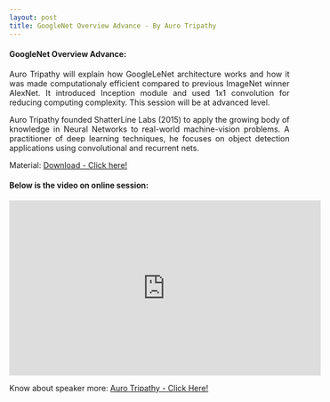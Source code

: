 ```yaml
---
layout: post
title: GoogleNet Overview Advance - By Auro Tripathy
---
```



#### GoogleNet Overview Advance:

<p style="text-align: justify;"> Auro Tripathy will explain how GoogleLeNet architecture works and how it was made computationaly efficient compared to previous ImageNet winner AlexNet. It introduced Inception module and used 1x1 convolution for reducing computing complexity. This session will be at advanced level.</p>

<p style="text-align: justify;"> Auro Tripathy founded ShatterLine Labs (2015) to apply the growing body of knowledge in Neural Networks to real-world machine-vision problems. A practitioner of deep learning techniques, he focuses on object detection applications using convolutional and recurrent nets.</p>

Material: [Download - Click here!](http://www.slideshare.net/aurot/googlenet-insights)

#### Below is the video on online session:

<iframe width="560" height="315" src="https://www.youtube.com/embed/_XF7N6rp9Jw" frameborder="0" allowfullscreen></iframe>

Know about speaker more: [Auro Tripathy - Click Here!](https://www.linkedin.com/in/aurotripathy)
